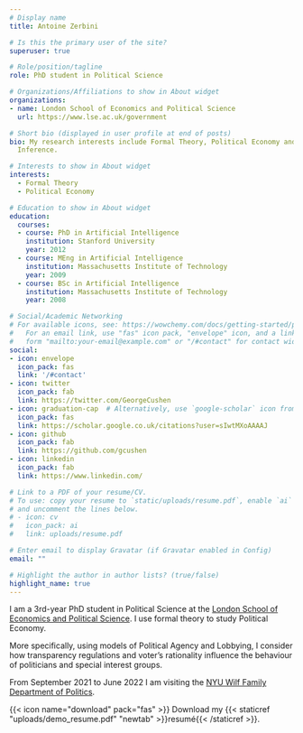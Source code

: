 ```yaml
---
# Display name
title: Antoine Zerbini

# Is this the primary user of the site?
superuser: true

# Role/position/tagline
role: PhD student in Political Science

# Organizations/Affiliations to show in About widget
organizations:
- name: London School of Economics and Political Science
  url: https://www.lse.ac.uk/government

# Short bio (displayed in user profile at end of posts)
bio: My research interests include Formal Theory, Political Economy and Causal
  Inference.

# Interests to show in About widget
interests:
  - Formal Theory
  - Political Economy

# Education to show in About widget
education:
  courses:
  - course: PhD in Artificial Intelligence
    institution: Stanford University
    year: 2012
  - course: MEng in Artificial Intelligence
    institution: Massachusetts Institute of Technology
    year: 2009
  - course: BSc in Artificial Intelligence
    institution: Massachusetts Institute of Technology
    year: 2008

# Social/Academic Networking
# For available icons, see: https://wowchemy.com/docs/getting-started/page-builder/#icons
#   For an email link, use "fas" icon pack, "envelope" icon, and a link in the
#   form "mailto:your-email@example.com" or "/#contact" for contact widget.
social:
- icon: envelope
  icon_pack: fas
  link: '/#contact'
- icon: twitter
  icon_pack: fab
  link: https://twitter.com/GeorgeCushen
- icon: graduation-cap  # Alternatively, use `google-scholar` icon from `ai` icon pack
  icon_pack: fas
  link: https://scholar.google.co.uk/citations?user=sIwtMXoAAAAJ
- icon: github
  icon_pack: fab
  link: https://github.com/gcushen
- icon: linkedin
  icon_pack: fab
  link: https://www.linkedin.com/

# Link to a PDF of your resume/CV.
# To use: copy your resume to `static/uploads/resume.pdf`, enable `ai` icons in `params.toml`, 
# and uncomment the lines below.
# - icon: cv
#   icon_pack: ai
#   link: uploads/resume.pdf

# Enter email to display Gravatar (if Gravatar enabled in Config)
email: ""

# Highlight the author in author lists? (true/false)
highlight_name: true
---
```


I am a 3rd-year PhD student in Political Science at the [London School of Economics and Political Science](https://www.lse.ac.uk/government). I use formal theory to study Political Economy. 

More specifically, using models of Political Agency and Lobbying, I consider how transparency regulations and voter’s rationality influence the behaviour of politicians and special interest groups.

From September 2021 to June 2022 I am visiting the [NYU Wilf Family Department of Politics](https://as.nyu.edu/departments/politics.html).

{{< icon name="download" pack="fas" >}} Download my {{< staticref "uploads/demo_resume.pdf" "newtab" >}}resumé{{< /staticref >}}.

